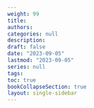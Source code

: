 ```yaml
---
weight: 99
title: 
authors:
categories: null
description: 
draft: false
date: "2023-09-05"
lastmod: "2023-09-05"
series: null
tags:
toc: true
bookCollapseSection: true
layout: single-sidebar
---
```






